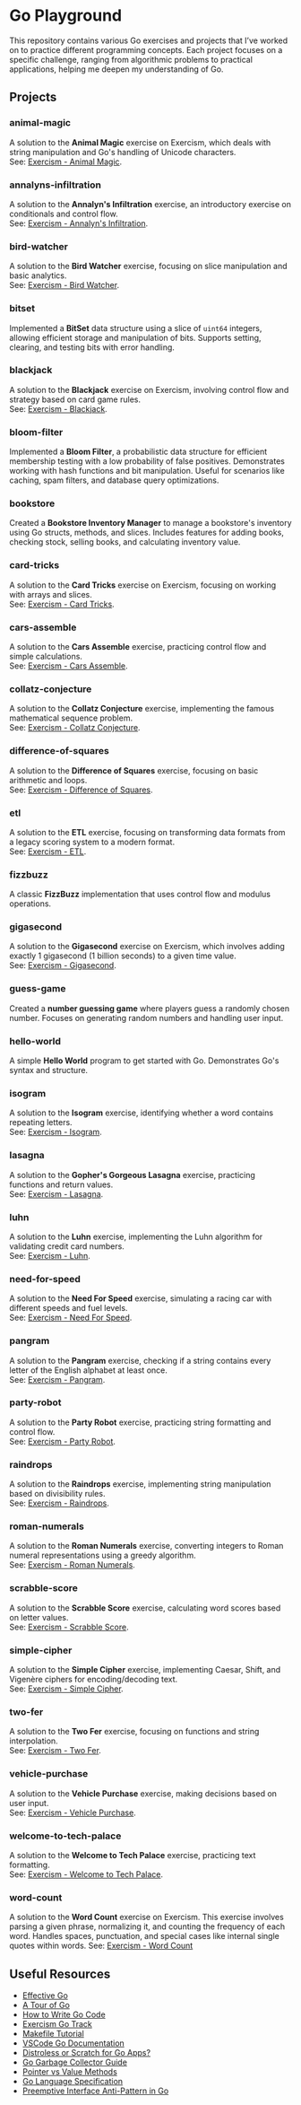 # Go Playground

This repository contains various Go exercises and projects that I’ve worked on to practice different programming concepts. Each project focuses on a specific challenge, ranging from algorithmic problems to practical applications, helping me deepen my understanding of Go.

## Projects

### animal-magic
A solution to the **Animal Magic** exercise on Exercism, which deals with string manipulation and Go's handling of Unicode characters.  
See: [Exercism - Animal Magic](https://exercism.org/tracks/go/exercises/animal-magic).

### annalyns-infiltration
A solution to the **Annalyn's Infiltration** exercise, an introductory exercise on conditionals and control flow.  
See: [Exercism - Annalyn's Infiltration](https://exercism.org/tracks/go/exercises/annalyns-infiltration).

### bird-watcher
A solution to the **Bird Watcher** exercise, focusing on slice manipulation and basic analytics.  
See: [Exercism - Bird Watcher](https://exercism.org/tracks/go/exercises/bird-watcher).

### bitset
Implemented a **BitSet** data structure using a slice of `uint64` integers, allowing efficient storage and manipulation of bits. Supports setting, clearing, and testing bits with error handling.

### blackjack
A solution to the **Blackjack** exercise on Exercism, involving control flow and strategy based on card game rules.  
See: [Exercism - Blackjack](https://exercism.org/tracks/go/exercises/blackjack).

### bloom-filter
Implemented a **Bloom Filter**, a probabilistic data structure for efficient membership testing with a low probability of false positives. Demonstrates working with hash functions and bit manipulation. Useful for scenarios like caching, spam filters, and database query optimizations.

### bookstore
Created a **Bookstore Inventory Manager** to manage a bookstore's inventory using Go structs, methods, and slices. Includes features for adding books, checking stock, selling books, and calculating inventory value.

### card-tricks
A solution to the **Card Tricks** exercise on Exercism, focusing on working with arrays and slices.  
See: [Exercism - Card Tricks](https://exercism.org/tracks/go/exercises/card-tricks).

### cars-assemble
A solution to the **Cars Assemble** exercise, practicing control flow and simple calculations.  
See: [Exercism - Cars Assemble](https://exercism.org/tracks/go/exercises/cars-assemble).

### collatz-conjecture
A solution to the **Collatz Conjecture** exercise, implementing the famous mathematical sequence problem.  
See: [Exercism - Collatz Conjecture](https://exercism.org/tracks/go/exercises/collatz-conjecture).

### difference-of-squares
A solution to the **Difference of Squares** exercise, focusing on basic arithmetic and loops.  
See: [Exercism - Difference of Squares](https://exercism.org/tracks/go/exercises/difference-of-squares).

### etl
A solution to the **ETL** exercise, focusing on transforming data formats from a legacy scoring system to a modern format.  
See: [Exercism - ETL](https://exercism.org/tracks/go/exercises/etl).

### fizzbuzz
A classic **FizzBuzz** implementation that uses control flow and modulus operations.

### gigasecond
A solution to the **Gigasecond** exercise on Exercism, which involves adding exactly 1 gigasecond (1 billion seconds) to a given time value.  
See: [Exercism - Gigasecond](https://exercism.org/tracks/go/exercises/gigasecond).

### guess-game
Created a **number guessing game** where players guess a randomly chosen number. Focuses on generating random numbers and handling user input.

### hello-world
A simple **Hello World** program to get started with Go. Demonstrates Go's syntax and structure.

### isogram
A solution to the **Isogram** exercise, identifying whether a word contains repeating letters.  
See: [Exercism - Isogram](https://exercism.org/tracks/go/exercises/isogram).

### lasagna
A solution to the **Gopher's Gorgeous Lasagna** exercise, practicing functions and return values.  
See: [Exercism - Lasagna](https://exercism.org/tracks/go/exercises/lasagna).

### luhn
A solution to the **Luhn** exercise, implementing the Luhn algorithm for validating credit card numbers.  
See: [Exercism - Luhn](https://exercism.org/tracks/go/exercises/luhn).

### need-for-speed
A solution to the **Need For Speed** exercise, simulating a racing car with different speeds and fuel levels.  
See: [Exercism - Need For Speed](https://exercism.org/tracks/go/exercises/need-for-speed).

### pangram
A solution to the **Pangram** exercise, checking if a string contains every letter of the English alphabet at least once.  
See: [Exercism - Pangram](https://exercism.org/tracks/go/exercises/pangram).

### party-robot
A solution to the **Party Robot** exercise, practicing string formatting and control flow.  
See: [Exercism - Party Robot](https://exercism.org/tracks/go/exercises/party-robot).

### raindrops
A solution to the **Raindrops** exercise, implementing string manipulation based on divisibility rules.  
See: [Exercism - Raindrops](https://exercism.org/tracks/go/exercises/raindrops).

### roman-numerals
A solution to the **Roman Numerals** exercise, converting integers to Roman numeral representations using a greedy algorithm.  
See: [Exercism - Roman Numerals](https://exercism.org/tracks/go/exercises/roman-numerals).

### scrabble-score
A solution to the **Scrabble Score** exercise, calculating word scores based on letter values.  
See: [Exercism - Scrabble Score](https://exercism.org/tracks/go/exercises/scrabble-score).

### simple-cipher
A solution to the **Simple Cipher** exercise, implementing Caesar, Shift, and Vigenère ciphers for encoding/decoding text.  
See: [Exercism - Simple Cipher](https://exercism.org/tracks/go/exercises/simple-cipher).

### two-fer
A solution to the **Two Fer** exercise, focusing on functions and string interpolation.  
See: [Exercism - Two Fer](https://exercism.org/tracks/go/exercises/two-fer).

### vehicle-purchase
A solution to the **Vehicle Purchase** exercise, making decisions based on user input.  
See: [Exercism - Vehicle Purchase](https://exercism.org/tracks/go/exercises/vehicle-purchase).

### welcome-to-tech-palace
A solution to the **Welcome to Tech Palace** exercise, practicing text formatting.  
See: [Exercism - Welcome to Tech Palace](https://exercism.org/tracks/go/exercises/welcome-to-tech-palace).

### word-count
A solution to the **Word Count** exercise on Exercism. This exercise involves parsing a given phrase, normalizing it, and counting the frequency of each word.
Handles spaces, punctuation, and special cases like internal single quotes within words.
See: [Exercism - Word Count](https://exercism.org/tracks/go/exercises/word-count)

## Useful Resources

- [Effective Go](https://go.dev/doc/effective_go)
- [A Tour of Go](https://go.dev/tour/welcome/1)
- [How to Write Go Code](https://go.dev/doc/code)
- [Exercism Go Track](https://exercism.org/tracks/go)
- [Makefile Tutorial](https://makefiletutorial.com/)
- [VSCode Go Documentation](https://github.com/golang/vscode-go/tree/master/docs)
- [Distroless or Scratch for Go Apps?](https://blog.baeke.info/2021/03/28/distroless-or-scratch-for-go-apps/)
- [Go Garbage Collector Guide](https://tip.golang.org/doc/gc-guide)
- [Pointer vs Value Methods](https://gronskiy.com/posts/2020-04-golang-pointer-vs-value-methods/)
- [Go Language Specification](https://go.dev/ref/spec#Method_sets)
- [Preemptive Interface Anti-Pattern in Go](https://medium.com/@cep21/preemptive-interface-anti-pattern-in-go-54c18ac0668a)
